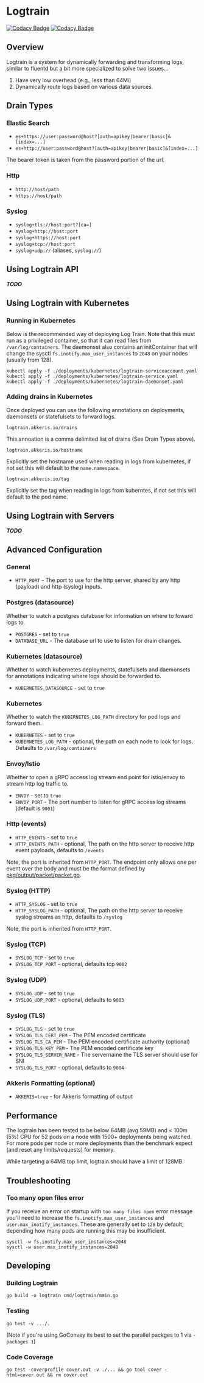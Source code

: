 # Logtrain

[![Codacy Badge](https://app.codacy.com/project/badge/Grade/28e234bd2afa4e0fac65da9944667aa8)](https://www.codacy.com/gh/akkeris/logtrain/dashboard?utm_source=github.com&amp;utm_medium=referral&amp;utm_content=akkeris/logtrain&amp;utm_campaign=Badge_Grade)
[![Codacy Badge](https://app.codacy.com/project/badge/Coverage/28e234bd2afa4e0fac65da9944667aa8)](https://www.codacy.com/gh/akkeris/logtrain/dashboard?utm_source=github.com&utm_medium=referral&utm_content=akkeris/logtrain&utm_campaign=Badge_Coverage)

## Overview

Logtrain is a system for dynamically forwarding and transforming logs, similar to fluentd but a bit more specialized to solve two issues...

1. Have very low overhead (e.g., less than 64Mi)
2. Dynamically route logs based on various data sources.

## Drain Types

### Elastic Search

* `es+https://user:password@host?[auth=apikey|bearer|basic]&[index=...]` 
* `es+http://user:password@host?[auth=apikey|bearer|basic]&[index=...]` 

The bearer token is taken from the password portion of the url. 

### Http

* `http://host/path`
* `https://host/path`

### Syslog

* `syslog+tls://host:port?[ca=]`
* `syslog+http://host:port`
* `syslog+https://host:port`
* `syslog+tcp://host:port`
* `syslog+udp://` (aliases, `syslog://`)

## Using Logtrain API

***TODO***

## Using Logtrain with Kubernetes

### Running in Kubernetes

Below is the recommended way of deploying Log Train. Note that this must run as a privileged container,
so that it can read files from `/var/log/containers`. The daemonset also contains an initContainer that
will change the sysctl `fs.inotify.max_user_instances` to `2048` on your nodes (usually from 128).

```
kubectl apply -f ./deployments/kubernetes/logtrain-serviceaccount.yaml
kubectl apply -f ./deployments/kubernetes/logtrain-service.yaml
kubectl apply -f ./deployments/kubernetes/logtrain-daemonset.yaml
```

### Adding drains in Kubernetes

Once deployed you can use the following annotations on deployments, daemonsets or statefulsets to forward logs.

```
logtrain.akkeris.io/drains
```

This annoation is a comma delimited list of drains (See Drain Types above).

```
logtrain.akkeris.io/hostname
```

Explicitly set the hostname used when reading in logs from kubernetes, if not set this will default to the `name.namespace`.

```
logtrain.akkeris.io/tag
```

Explicitly set the tag when reading in logs from kuberntes, if not set this will default to the pod name.

## Using Logtrain with Servers

***TODO***

## Advanced Configuration

### General

* `HTTP_PORT` - The port to use for the http server, shared by any http (payload) and http (syslog) inputs.

### Postgres (datasource)

Whether to watch a postgres database for information on where to foward logs to.

* `POSTGRES` - set to `true`
* `DATABASE_URL` - The database url to use to listen for drain changes.

### Kubernetes (datasource)

Whether to watch kubernetes deployments, statefulsets and daemonsets for annotations indicating
where logs should be forwarded to.

* `KUBERNETES_DATASOURCE` - set to `true`

### Kubernetes

Whether to watch the `KUBERNETES_LOG_PATH` directory for pod logs and forward them.

* `KUBERNETES` - set to `true`
* `KUBERNETES_LOG_PATH` - optional, the path on each node to look for logs. Defaults to `/var/log/containers`

### Envoy/Istio

Whether to open a gRPC access log stream end point for istio/envoy to stream http log traffic to.

* `ENVOY` - set to `true`
* `ENVOY_PORT` - The port number to listen for gRPC access log streams (default is `9001`)

### Http (events)

* `HTTP_EVENTS` - set to `true`
* `HTTP_EVENTS_PATH` - optional, The path on the http server to receive http event payloads, defaults to `/events`

Note, the port is inherited from `HTTP_PORT`.  The endpoint only allows one per event over the body and must
be the format defined by [pkg/output/packet/packet.go](packet.go).

### Syslog (HTTP)

* `HTTP_SYSLOG` - set to `true`
* `HTTP_SYSLOG_PATH` - optional, The path on the http server to receive syslog streams as http, defaults to `/syslog`

Note, the port is inherited from `HTTP_PORT`.

###  Syslog (TCP)

* `SYSLOG_TCP` - set to `true`
* `SYSLOG_TCP_PORT` - optional, defaults tcp `9002`

### Syslog (UDP)

* `SYSLOG_UDP` - set to `true`
* `SYSLOG_UDP_PORT` - optional, defaults to `9003`

### Syslog (TLS)

* `SYSLOG_TLS` - set to `true`
* `SYSLOG_TLS_CERT_PEM` - The PEM encoded certificate 
* `SYSLOG_TLS_CA_PEM` - The PEM encoded certificate authority (optional)
* `SYSLOG_TLS_KEY_PEM` - The PEM encoded certificate key
* `SYSLOG_TLS_SERVER_NAME` - The servername the TLS server should use for SNI
* `SYSLOG_TLS_PORT` - optional, defaults to `9004`


### Akkeris Formatting (optional)

* `AKKERIS=true` - for Akkeris formatting of output

## Performance

The logtrain has been tested to be below 64MB (avg 59MB) and < 100m (5%) 
CPU for 52 pods on a node with 1500+ deployments being watched. For more pods per node
or more deployments than the benchmark expect (and reset any limits/requests) for memory.

While targeting a 64MB top limit, logtrain should have a limit of 128MB.

## Troubleshooting

### Too many open files error

If you receive an error on startup with `too many files open` error message you'll need to increase
the `fs.inotify.max_user_instances` and `user.max_inotify_instances`. These are generally set to
`128` by default, depending how many pods are running this may be insufficient.

```
sysctl -w fs.inotify.max_user_instances=2048
sysctl -w user.max_inotify_instances=2048
```

## Developing

### Building Logtrain

```
go build -o logtrain cmd/logtrain/main.go
```

### Testing

```
go test -v .../.
```

(Note if you're using GoConvey its best to set the parallel packges to 1 via `-packages 1`)

### Code Coverage

```
go test -coverprofile cover.out -v ./... && go tool cover -html=cover.out && rm cover.out
```